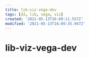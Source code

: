 ```yaml
---
title: lib-viz-vega-dev
tags: [d3, lib, vega, viz]
created: '2021-05-13T16:09:11.557Z'
modified: '2021-05-13T16:09:35.947Z'
---
```


# lib-viz-vega-dev


